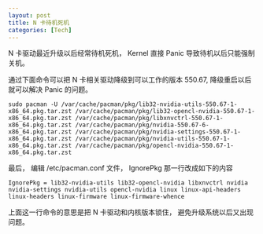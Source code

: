 ```yaml
---
layout: post
title: N 卡待机死机
categories: [Tech]
---
```


N 卡驱动最近升级以后经常待机死机， Kernel 直接 Panic 导致待机以后只能强制关机。

通过下面命令可以把 N 卡相关驱动降级到可以工作的版本 550.67, 降级重启以后就可以解决 Panic 的问题。

```
sudo pacman -U /var/cache/pacman/pkg/lib32-nvidia-utils-550.67-1-x86_64.pkg.tar.zst /var/cache/pacman/pkg/lib32-opencl-nvidia-550.67-1-x86_64.pkg.tar.zst /var/cache/pacman/pkg/libxnvctrl-550.67-1-x86_64.pkg.tar.zst /var/cache/pacman/pkg/nvidia-550.67-6-x86_64.pkg.tar.zst /var/cache/pacman/pkg/nvidia-settings-550.67-1-x86_64.pkg.tar.zst /var/cache/pacman/pkg/nvidia-utils-550.67-1-x86_64.pkg.tar.zst /var/cache/pacman/pkg/opencl-nvidia-550.67-1-x86_64.pkg.tar.zst
```

最后， 编辑 /etc/pacman.conf 文件， IgnorePkg 那一行改成如下的内容

```
IgnorePkg = lib32-nvidia-utils lib32-opencl-nvidia libxnvctrl nvidia nvidia-settings nvidia-utils opencl-nvidia linux linux-api-headers linux-headers linux-firmware linux-firmware-whence
```

上面这一行命令的意思是把 N 卡驱动和内核版本锁住， 避免升级系统以后又出现问题。
